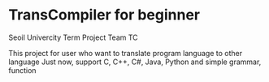 # TransCompiler for beginner
Seoil Univercity Term Project Team TC


This project for user who want to translate program language to other language
Just now, support C, C++, C#, Java, Python and simple grammar, function
